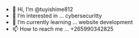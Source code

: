 - 👋 Hi, I’m @tuyishime812
- 👀 I’m interested in ... cybersecuritty
- 🌱 I’m currently learning ... website development
- 📫 How to reach me ... +265990342825


<!---
tuyishime812/tuyishime812 is a ✨ special ✨ repository because its `README.md` (this file) appears on your GitHub profile.
You can click the Preview link to take a look at your changes.
--->
